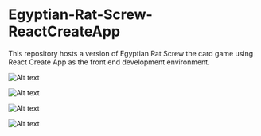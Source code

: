 # Egyptian-Rat-Screw-ReactCreateApp
This repository hosts a version of Egyptian Rat Screw the card game using React Create App as the front end development environment.

![Alt text](https://user-images.githubusercontent.com/20348042/33861230-949ef956-de91-11e7-8267-487a99201b04.jpg "Egyptian Rat Screw Flowchart Layout")  

![Alt text](https://user-images.githubusercontent.com/20348042/33861234-99249116-de91-11e7-9cc7-3a66e94131f6.jpg "Egyptian Rat Screw Homepage Layout")  

![Alt text](https://user-images.githubusercontent.com/20348042/33861232-985e5910-de91-11e7-97a4-2201336983cb.jpg "Egyptian Rat Screw Game Search Layout")  

![Alt text](https://user-images.githubusercontent.com/20348042/33861231-97769828-de91-11e7-8892-18a0cadade6f.jpg "Egyptian Rat Screw Game In Game Layout")  





